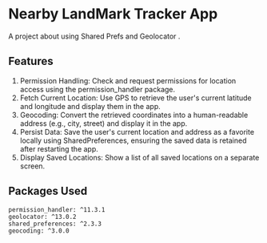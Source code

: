 # Nearby LandMark Tracker App

A project about using  Shared Prefs and Geolocator .


## Features

1.	Permission Handling: Check and request permissions for location access using the permission_handler package. 
2.	Fetch Current Location: Use GPS to retrieve the user's current latitude and longitude and display them in the app. 
3.	Geocoding: Convert the retrieved coordinates into a human-readable address (e.g., city, street) and display it in the app. 
4.	Persist Data: Save the user's current location and address as a favorite locally using SharedPreferences, ensuring the saved data is retained after restarting the app. 
5.	Display Saved Locations: Show a list of all saved locations on a separate screen.


## Packages Used 

    permission_handler: ^11.3.1
    geolocator: ^13.0.2
    shared_preferences: ^2.3.3
    geocoding: ^3.0.0